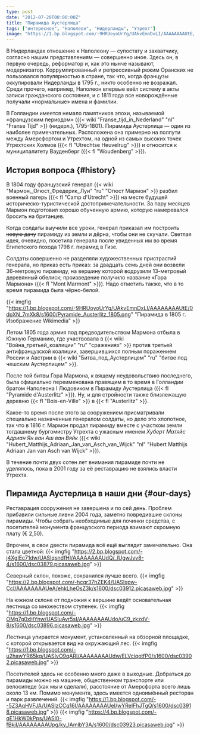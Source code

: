 ```yaml
---
type: post
date: "2012-07-20T00:00:00Z"
title: "Пирамида Аустерлица"
tags: ["интересное", "Наполеон", "Нидерланды", "Утрехт"]
image: "https://1.bp.blogspot.com/-9HRUoyoUrYg/UAkvEmnDxLI/AAAAAAAAUtE/0dpXN_7mXk8/s1600/Pyramide_Austerlitz_1805.png"
---
```


В Нидерландах отношение к Наполеону — супостату и захватчику, согласно нашим представлениям — совершенно иное. Здесь он, в первую очередь, реформатор и, как это нынче называют, модернизатор. Коррумпированный и репрессивный режим Оранских не пользовался популярностью в стране, так что, когда французы оккупировали Нидерланды в 1795 г., никто особенно не возражал. Среди прочего, например, Наполеон впервые ввёл систему в акты записи гражданского состояния, и с 1811 года все новорождённые получали «нормальные» имена и фамилии.

<!--more-->

В Голландии имеется немало памятников эпохи, называемой «французским периодом» ({{< wiki "Franse_tijd_in_Nederland" "nl" "Franse Tijd" >}} (нидерл.), 1795-1801). Пирамида Аустерлица — один из наиболее примечательных. Расположена она примерно на полпути между Амерсфортом и Утрехтом, на одной из самых высоких точек Утрехтских Холмов ({{< fl "Utrechtse Heuvelrug" >}}) и относится к муниципалитету Вауденберг ({{< fl "Woudenberg" >}}).

## История вопроса {#history}

В 1804 году французский генерал {{< wiki "Мармон,_Огюст_Фредерик_Луи" "ru" "Огюст Мармон" >}} разбил военный лагерь ({{< fl "Camp d'Utrecht" >}}) на месте будущей историческо-туристической достопримечательности. За пару месяцев Мармон подготовил хорошо обученную армию, которую намеревался бросить на британцев.

Когда солдаты выучили все уроки, генерал приказал им построить ~~новую дачу~~ пирамиду из земли и дёрна, чтобы они не скучали. Светлая идея, очевидно, посетила генерала после увиденных им во время Египетского похода 1798 г. пирамид в Гизе.

Солдаты совершенно не разделяли художественных пристрастий генерала, но приказ есть приказ: за двадцать семь дней они возвели 36-метровую пирамиду, на вершину которой водрузили 13-метровый деревянный обелиск; произведение получило название «Гора Мармона» ({{< fl "Mont Marmont" >}}). Надо отметить также, что в то время пирамида была чёрно-белой.

{{< imgfig "https://1.bp.blogspot.com/-9HRUoyoUrYg/UAkvEmnDxLI/AAAAAAAAUtE/0dpXN_7mXk8/s1600/Pyramide_Austerlitz_1805.png" "Пирамида в 1805 г. Изображение Wikimedia" >}}

Летом 1805 года армия под предводительством Мармона отбыла в Южную Германию, где участвовала в {{< wiki "Война_третьей_коалиции" "ru" "сражениях" >}} против третьей антифранцузской коалиции, завершившихся полным поражением России и Австрии в {{< wiki "Битва_под_Аустерлицем" "ru" "битве под чешским Аустерлицем" >}}.

После той битвы Гора Мармона, к вящему неудовольствию последнего, была официально переименована правящим в то время в Голландии братом Наполеона I Людовиком в Пирамиду Аустерлица ({{< fl "Pyramide d'Austerlitz" >}}). Ну, и для стройности также близлежащую деревню {{< fl "Bois-en-Ville" >}} в {{< fl "Austerlitz" >}}.

Какое-то время после этого за сооружением присматривали специально назначенные генералом солдаты, но дело это хлопотное, так что в 1816 г. Мармон продал пирамиду вместе с участком земли тогдашнему бургомистру Утрехта с ужасным именем *Хуберт Матяйс Адриан Ян ван Аш ван Вяйк* ({{< wiki "Hubert_Matthijs_Adriaan_Jan_van_Asch_van_Wijck" "nl" "Hubert Matthijs Adriaan Jan van Asch van Wijck" >}}).

В течение почти двух сотен лет внимания пирамиде почти не уделялось, пока в 2001 году за её реставрацию не взялись власти Утрехта.

## Пирамида Аустерлица в наши дни {#our-days}

Реставрация сооружения не завершена и по сей день. Проблем прибавили сильные ливни 2004 года, заметно повредившие склоны пирамиды. Чтобы собрать необходимые для починки средства, с посетителей монумента французского периода взимают скромную плату (€ 2,50).

Впрочем, в свои двести пирамида всё ещё выглядит замечательно. Она стала цветной:
{{< imgfig "https://2.bp.blogspot.com/-j4XgIEc71dw/UASIqsndfHI/AAAAAAAAUdQ/_lUgwJyv8-4/s1600/dsc03879.picasaweb.jpg" >}}

Северный склон, похоже, сохранился лучше всего.
{{< imgfig "https://2.bp.blogspot.com/-hcqr37hZEK4/UASIxpw-CcI/AAAAAAAAUeA/ehkLheOsZ3k/s1600/dsc03912.picasaweb.jpg" >}}

На южном склоне от подножия к вершине ведёт основательная лестница со множеством ступенек.
{{< imgfig "https://1.bp.blogspot.com/-OMg7g0xHYnw/UASIuAvr5sI/AAAAAAAAUdo/uC9_zkzdV-8/s1600/dsc03896.picasaweb.jpg" >}}

Лестница упирается монумент, установленный на обзорной площадке, с которой открывается вид на окружающий лес.
{{< imgfig "https://1.bp.blogspot.com/-u2hawYR65kg/UASIvO9qARI/AAAAAAAAUdw/ELVciqotfP0/s1600/dsc03902.picasaweb.jpg" >}}

Посетителей здесь не особенно много даже в выходные. Добраться до пирамиды можно на машине, общественном транспорте или велосипеде (как мы и сделали), расстояние от Амерсфорта всего лишь около 13 км. Помимо монумента, здесь имеется одноимённый ресторан и парк развлечений.
{{< imgfig "https://1.bp.blogspot.com/--5Z3AqHVFJA/UASIzCCq16I/AAAAAAAAUeI/wYReIFhJTgQ/s1600/dsc03918.picasaweb.jpg" >}}
{{< imgfig "https://4.bp.blogspot.com/-qE1HkW0kPps/UASI0-fBkjI/AAAAAAAAUpg/ky_IAmlbY3A/s1600/dsc03923.picasaweb.jpg" >}}
